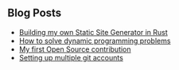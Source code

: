 ## Blog Posts

* [Building my own Static Site Generator in Rust](blog-todos.html)
* [How to solve dynamic programming problems](dynamic-programming.html)
* [My first Open Source contribution](my-first-open-source-contribution.html)
* [Setting up multiple git accounts](setup-multiple-git-accounts.html)
